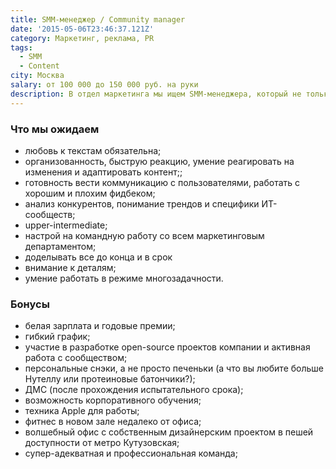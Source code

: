 ```yaml
---
title: SMM-менеджер / Community manager
date: '2015-05-06T23:46:37.121Z'
category: Маркетинг, реклама, PR
tags:
  - SMM
  - Content
city: Москва
salary: от 100 000 до 150 000 руб. на руки
description: В отдел маркетинга мы ищем SMM-менеджера, который не только будет вести наши соцсети, но и выстраивать диалог с IT комьюнити с помощью оригинального и вовлекающего контента.
---
```


### Что мы ожидаем

- любовь к текстам обязательна;
- организованность, быструю реакцию, умение реагировать на изменения и адаптировать контент;;
- готовность вести коммуникацию с пользователями, работать с хорошим и плохим фидбеком;
- анализ конкурентов, понимание трендов и специфики ИТ-сообществ;
- upper-intermediate;
- настрой на командную работу со всем маркетинговым департаментом;
- доделывать все до конца и в срок
- внимание к деталям;
- умение работать в режиме многозадачности.

### Бонусы

- белая зарплата и годовые премии;
- гибкий график;
- участие в разработке open-source проектов компании и активная работа с сообществом;
- персональные снэки, а не просто печеньки (а что вы любите больше Нутеллу или протеиновые батончики?);
- ДМС (после прохождения испытательного срока);
- возможность корпоративного обучения;
- техника Apple для работы;
- фитнес в новом зале недалеко от офиса;
- волшебный офис с собственным дизайнерским проектом в пешей доступности от метро Кутузовская;
- супер-адекватная и профессиональная команда;
